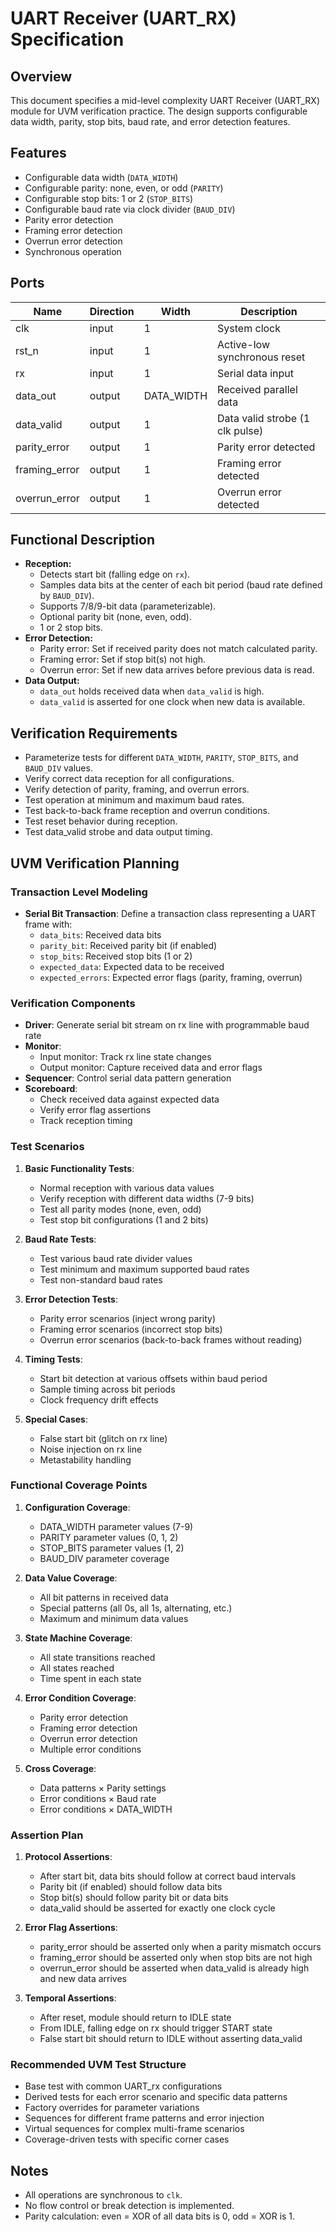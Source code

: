 # UART Receiver (UART_RX) Specification

## Overview
This document specifies a mid-level complexity UART Receiver (UART_RX) module for UVM verification practice. The design supports configurable data width, parity, stop bits, baud rate, and error detection features.

## Features
- Configurable data width (`DATA_WIDTH`)
- Configurable parity: none, even, or odd (`PARITY`)
- Configurable stop bits: 1 or 2 (`STOP_BITS`)
- Configurable baud rate via clock divider (`BAUD_DIV`)
- Parity error detection
- Framing error detection
- Overrun error detection
- Synchronous operation

## Ports
| Name         | Direction | Width                | Description                                 |
|--------------|----------|----------------------|---------------------------------------------|
| clk          | input    | 1                    | System clock                                |
| rst_n        | input    | 1                    | Active-low synchronous reset                |
| rx           | input    | 1                    | Serial data input                           |
| data_out     | output   | DATA_WIDTH           | Received parallel data                      |
| data_valid   | output   | 1                    | Data valid strobe (1 clk pulse)             |
| parity_error | output   | 1                    | Parity error detected                       |
| framing_error| output   | 1                    | Framing error detected                      |
| overrun_error| output   | 1                    | Overrun error detected                      |

## Functional Description
- **Reception:**
  - Detects start bit (falling edge on `rx`).
  - Samples data bits at the center of each bit period (baud rate defined by `BAUD_DIV`).
  - Supports 7/8/9-bit data (parameterizable).
  - Optional parity bit (none, even, odd).
  - 1 or 2 stop bits.
- **Error Detection:**
  - Parity error: Set if received parity does not match calculated parity.
  - Framing error: Set if stop bit(s) not high.
  - Overrun error: Set if new data arrives before previous data is read.
- **Data Output:**
  - `data_out` holds received data when `data_valid` is high.
  - `data_valid` is asserted for one clock when new data is available.

## Verification Requirements
- Parameterize tests for different `DATA_WIDTH`, `PARITY`, `STOP_BITS`, and `BAUD_DIV` values.
- Verify correct data reception for all configurations.
- Verify detection of parity, framing, and overrun errors.
- Test operation at minimum and maximum baud rates.
- Test back-to-back frame reception and overrun conditions.
- Test reset behavior during reception.
- Test data_valid strobe and data output timing.

## UVM Verification Planning

### Transaction Level Modeling
- **Serial Bit Transaction**: Define a transaction class representing a UART frame with:
  - `data_bits`: Received data bits
  - `parity_bit`: Received parity bit (if enabled)
  - `stop_bits`: Received stop bits (1 or 2)
  - `expected_data`: Expected data to be received
  - `expected_errors`: Expected error flags (parity, framing, overrun)

### Verification Components
- **Driver**: Generate serial bit stream on rx line with programmable baud rate
- **Monitor**:
  - Input monitor: Track rx line state changes
  - Output monitor: Capture received data and error flags
- **Sequencer**: Control serial data pattern generation
- **Scoreboard**:
  - Check received data against expected data
  - Verify error flag assertions
  - Track reception timing

### Test Scenarios
1. **Basic Functionality Tests**:
   - Normal reception with various data values
   - Verify reception with different data widths (7-9 bits)
   - Test all parity modes (none, even, odd)
   - Test stop bit configurations (1 and 2 bits)

2. **Baud Rate Tests**:
   - Test various baud rate divider values
   - Test minimum and maximum supported baud rates
   - Test non-standard baud rates

3. **Error Detection Tests**:
   - Parity error scenarios (inject wrong parity)
   - Framing error scenarios (incorrect stop bits)
   - Overrun error scenarios (back-to-back frames without reading)

4. **Timing Tests**:
   - Start bit detection at various offsets within baud period
   - Sample timing across bit periods
   - Clock frequency drift effects

5. **Special Cases**:
   - False start bit (glitch on rx line)
   - Noise injection on rx line
   - Metastability handling

### Functional Coverage Points
1. **Configuration Coverage**:
   - DATA_WIDTH parameter values (7-9)
   - PARITY parameter values (0, 1, 2)
   - STOP_BITS parameter values (1, 2)
   - BAUD_DIV parameter coverage

2. **Data Value Coverage**:
   - All bit patterns in received data
   - Special patterns (all 0s, all 1s, alternating, etc.)
   - Maximum and minimum data values

3. **State Machine Coverage**:
   - All state transitions reached
   - All states reached
   - Time spent in each state

4. **Error Condition Coverage**:
   - Parity error detection
   - Framing error detection
   - Overrun error detection
   - Multiple error conditions

5. **Cross Coverage**:
   - Data patterns × Parity settings
   - Error conditions × Baud rate
   - Error conditions × DATA_WIDTH

### Assertion Plan
1. **Protocol Assertions**:
   - After start bit, data bits should follow at correct baud intervals
   - Parity bit (if enabled) should follow data bits
   - Stop bit(s) should follow parity bit or data bits
   - data_valid should be asserted for exactly one clock cycle

2. **Error Flag Assertions**:
   - parity_error should be asserted only when a parity mismatch occurs
   - framing_error should be asserted only when stop bits are not high
   - overrun_error should be asserted when data_valid is already high and new data arrives

3. **Temporal Assertions**:
   - After reset, module should return to IDLE state
   - From IDLE, falling edge on rx should trigger START state
   - False start bit should return to IDLE without asserting data_valid

### Recommended UVM Test Structure
- Base test with common UART_rx configurations
- Derived tests for each error scenario and specific data patterns
- Factory overrides for parameter variations
- Sequences for different frame patterns and error injection
- Virtual sequences for complex multi-frame scenarios
- Coverage-driven tests with specific corner cases

## Notes
- All operations are synchronous to `clk`.
- No flow control or break detection is implemented.
- Parity calculation: even = XOR of all data bits is 0, odd = XOR is 1.
